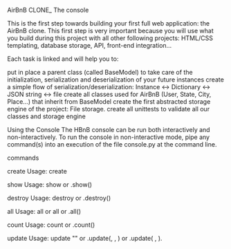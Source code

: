 AirBnB CLONE_ The console


This is the first step towards building your first full web application: the AirBnB clone. This first step is very important because you will use what you build during this project with all other following projects: HTML/CSS templating, database storage, API, front-end integration…

Each task is linked and will help you to:

put in place a parent class (called BaseModel) to take care of the initialization, serialization and deserialization of your future instances
create a simple flow of serialization/deserialization: Instance <-> Dictionary <-> JSON string <-> file
create all classes used for AirBnB (User, State, City, Place…) that inherit from BaseModel
create the first abstracted storage engine of the project: File storage.
create all unittests to validate all our classes and storage engine



Using the Console
The HBnB console can be run both interactively and non-interactively. To run the console in non-interactive mode, pipe any command(s) into an execution of the file console.py at the command line.


commands

create
Usage: create <class>

show
Usage: show <class> <id> or <class>.show(<id>)

destroy
Usage: destroy <class> <id> or <class>.destroy(<id>)

all
Usage: all or all <class> or <class>.all()


count
Usage: count <class> or <class>.count()

update
Usage: update <class> <id> <attribute name> "<attribute value>" or <class>.update(<id>, <attribute name>, <attribute value>) or <class>.update( <id>, <attribute dictionary>).



